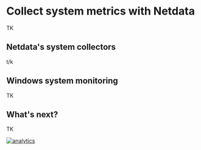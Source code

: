 <!--
title: "Collect system metrics with Netdata"
sidebar_label: "System metrics"
description: ""
custom_edit_url: https://github.com/netdata/netdata/edit/master/docs/collect/system-metrics.md
-->

# Collect system metrics with Netdata

TK

## Netdata's system collectors

t/k

## Windows system monitoring

TK

## What's next?

TK

[![analytics](https://www.google-analytics.com/collect?v=1&aip=1&t=pageview&_s=1&ds=github&dr=https%3A%2F%2Fgithub.com%2Fnetdata%2Fnetdata&dl=https%3A%2F%2Fmy-netdata.io%2Fgithub%2Fdocs%2Fcollect%2Fsystem-metrics&_u=MAC~&cid=5792dfd7-8dc4-476b-af31-da2fdb9f93d2&tid=UA-64295674-3)](<>)
